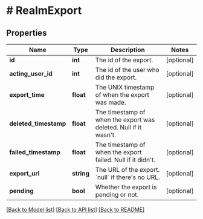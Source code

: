 # # RealmExport

## Properties

Name | Type | Description | Notes
------------ | ------------- | ------------- | -------------
**id** | **int** | The id of the export. | [optional]
**acting_user_id** | **int** | The id of the user who did the export. | [optional]
**export_time** | **float** | The UNIX timestamp of when the export was made. | [optional]
**deleted_timestamp** | **float** | The timestamp of when the export was deleted. Null if it wasn&#39;t. | [optional]
**failed_timestamp** | **float** | The timestamp of when the export failed. Null if it didn&#39;t. | [optional]
**export_url** | **string** | The URL of the export. &#x60;null&#x60; if there&#39;s no URL. | [optional]
**pending** | **bool** | Whether the export is pending or not. | [optional]

[[Back to Model list]](../../README.md#models) [[Back to API list]](../../README.md#endpoints) [[Back to README]](../../README.md)
